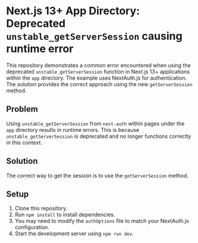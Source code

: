 # Next.js 13+ App Directory: Deprecated `unstable_getServerSession` causing runtime error

This repository demonstrates a common error encountered when using the deprecated `unstable_getServerSession` function in Next.js 13+ applications within the `app` directory.  The example uses NextAuth.js for authentication.  The solution provides the correct approach using the new `getServerSession` method.

## Problem

Using `unstable_getServerSession` from `next-auth` within pages under the `app` directory results in runtime errors.  This is because `unstable_getServerSession` is deprecated and no longer functions correctly in this context.

## Solution

The correct way to get the session is to use the `getServerSession` method.

## Setup

1.  Clone this repository.
2.  Run `npm install` to install dependencies.
3.  You may need to modify the `authOptions` file to match your NextAuth.js configuration.
4.  Start the development server using `npm run dev`.